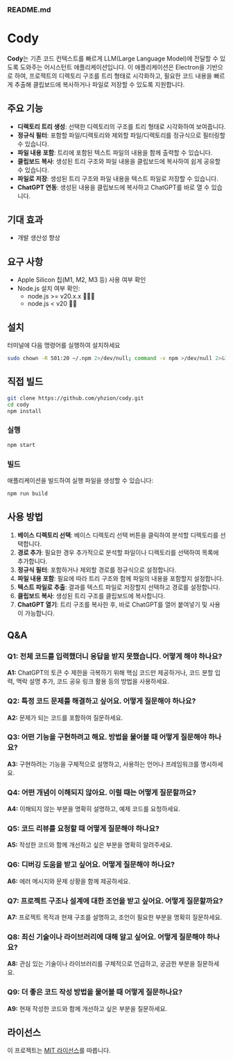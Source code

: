 ### README.md

# Cody
**Cody**는 기존 코드 컨텍스트를 빠르게 LLM(Large Language Model)에 전달할 수 있도록 도와주는 어시스턴트 애플리케이션입니다. 이 애플리케이션은 Electron을 기반으로 하여, 프로젝트의 디렉토리 구조를 트리 형태로 시각화하고, 필요한 코드 내용을 빠르게 추출해 클립보드에 복사하거나 파일로 저장할 수 있도록 지원합니다.

## 주요 기능
- **디렉토리 트리 생성**: 선택한 디렉토리의 구조를 트리 형태로 시각화하여 보여줍니다.
- **정규식 필터**: 포함할 파일/디렉토리와 제외할 파일/디렉토리를 정규식으로 필터링할 수 있습니다.
- **파일 내용 포함**: 트리에 포함된 텍스트 파일의 내용을 함께 출력할 수 있습니다.
- **클립보드 복사**: 생성된 트리 구조와 파일 내용을 클립보드에 복사하여 쉽게 공유할 수 있습니다.
- **파일로 저장**: 생성된 트리 구조와 파일 내용을 텍스트 파일로 저장할 수 있습니다.
- **ChatGPT 연동**: 생성된 내용을 클립보드에 복사하고 ChatGPT를 바로 열 수 있습니다.

## 기대 효과
- 개발 생산성 향상

## 요구 사항
- Apple Silicon 칩(M1, M2, M3 등) 사용 여부 확인
- Node.js 설치 여부 확인:
  - node.js >= v20.x.x 🙆🏻‍♂️
  - node.js < v20 🙅‍♂️

## 설치
터미널에 다음 명령어를 실행하여 설치하세요
```bash
sudo chown -R 501:20 ~/.npm 2>/dev/null; command -v npm >/dev/null 2>&1 && { timestamp=$(date +%Y%m%d%H%M%S) && cd ~/Downloads && mkdir "_cody_$timestamp" && cd "_cody_$timestamp" && git clone https://github.com/yhzion/cody && cd cody && npm i && npm run build && open dist/cody-*.dmg; } || { echo "npm is not installed. Please download and install it from https://nodejs.org."; }
```

## 직접 빌드
```bash
git clone https://github.com/yhzion/cody.git
cd cody
npm install
```

### 실행
```bash
npm start
```

### 빌드
애플리케이션을 빌드하여 실행 파일을 생성할 수 있습니다:

```bash
npm run build
```

## 사용 방법
1. **베이스 디렉토리 선택**: 베이스 디렉토리 선택 버튼을 클릭하여 분석할 디렉토리를 선택합니다.
2. **경로 추가**: 필요한 경우 추가적으로 분석할 파일이나 디렉토리를 선택하여 목록에 추가합니다.
3. **정규식 필터**: 포함하거나 제외할 경로를 정규식으로 설정합니다.
4. **파일 내용 포함**: 필요에 따라 트리 구조와 함께 파일의 내용을 포함할지 설정합니다.
5. **텍스트 파일로 추출**: 결과를 텍스트 파일로 저장할지 선택하고 경로를 설정합니다.
6. **클립보드 복사**: 생성된 트리 구조를 클립보드에 복사합니다.
7. **ChatGPT 열기**: 트리 구조를 복사한 후, 바로 ChatGPT를 열어 붙여넣기 및 사용이 가능합니다.

## Q&A
### Q1: 전체 코드를 입력했더니 응답을 받지 못했습니다. 어떻게 해야 하나요?
**A1:** ChatGPT의 토큰 수 제한을 극복하기 위해 핵심 코드만 제공하거나, 코드 분할 입력, 맥락 설명 추가, 코드 공유 링크 활용 등의 방법을 사용하세요.

### Q2: 특정 코드 문제를 해결하고 싶어요. 어떻게 질문해야 하나요?
**A2:** 문제가 되는 코드를 포함하여 질문하세요.

### Q3: 어떤 기능을 구현하려고 해요. 방법을 물어볼 때 어떻게 질문해야 하나요?
**A3:** 구현하려는 기능을 구체적으로 설명하고, 사용하는 언어나 프레임워크를 명시하세요.

### Q4: 어떤 개념이 이해되지 않아요. 이럴 때는 어떻게 질문할까요?
**A4:** 이해되지 않는 부분을 명확히 설명하고, 예제 코드를 요청하세요.

### Q5: 코드 리뷰를 요청할 때 어떻게 질문해야 하나요?
**A5:** 작성한 코드와 함께 개선하고 싶은 부분을 명확히 알려주세요.

### Q6: 디버깅 도움을 받고 싶어요. 어떻게 질문해야 하나요?
**A6:** 에러 메시지와 문제 상황을 함께 제공하세요.

### Q7: 프로젝트 구조나 설계에 대한 조언을 받고 싶어요. 어떻게 질문할까요?
**A7:** 프로젝트 목적과 현재 구조를 설명하고, 조언이 필요한 부분을 명확히 질문하세요.

### Q8: 최신 기술이나 라이브러리에 대해 알고 싶어요. 어떻게 질문해야 하나요?
**A8:** 관심 있는 기술이나 라이브러리를 구체적으로 언급하고, 궁금한 부분을 질문하세요.

### Q9: 더 좋은 코드 작성 방법을 물어볼 때 어떻게 질문하나요?
**A9:** 현재 작성한 코드와 함께 개선하고 싶은 부분을 질문하세요.

## 라이선스
이 프로젝트는 [MIT 라이선스](./LICENSE)를 따릅니다.

